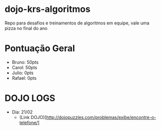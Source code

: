 # dojo-krs-algoritmos
Repo para desafios e treinamentos de algoritmos em equipe, vale uma pizza no final do ano

# Pontuação Geral
  - Bruno: 50pts
  - Carol: 50pts
  - Julio: 0pts
  - Rafael: 0pts

# DOJO LOGS
  - Dia: 21/02
    - (Link DOJO)[http://dojopuzzles.com/problemas/exibe/encontre-o-telefone/]

